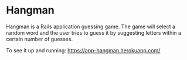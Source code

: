 # Hangman

Hangman is a Rails application guessing game.  The game will select a random word and the user tries to guess it by suggesting letters within a certain number of guesses.  

To see it up and running: https://app-hangman.herokuapp.com/
